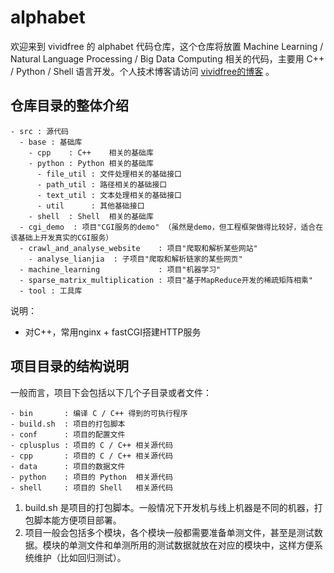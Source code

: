 # alphabet

欢迎来到 vividfree 的 alphabet 代码仓库，这个仓库将放置 Machine Learning / Natural Language Processing / Big Data Computing 相关的代码，主要用 C++ / Python / Shell 语言开发。个人技术博客请访问 [vividfree的博客](http://vividfree.github.io/) 。

## 仓库目录的整体介绍

    - src : 源代码
      - base : 基础库
        - cpp    : C++    相关的基础库
        - python : Python 相关的基础库
          - file_util : 文件处理相关的基础接口 
          - path_util : 路径相关的基础接口
          - text_util : 文本处理相关的基础接口
          - util      : 其他基础接口
        - shell  : Shell  相关的基础库
      - cgi_demo  : 项目"CGI服务的demo" （虽然是demo，但工程框架做得比较好，适合在该基础上开发真实的CGI服务）
      - crawl_and_analyse_website    : 项目"爬取和解析某些网站"
        - analyse_lianjia  : 子项目"爬取和解析链家的某些网页"
      - machine_learning             : 项目"机器学习"
      - sparse_matrix_multiplication : 项目"基于MapReduce开发的稀疏矩阵相乘"
      - tool : 工具库

说明：
* 对C++，常用nginx + fastCGI搭建HTTP服务

## 项目目录的结构说明

一般而言，项目下会包括以下几个子目录或者文件：

    - bin       : 编译 C / C++ 得到的可执行程序
    - build.sh  : 项目的打包脚本
    - conf      : 项目的配置文件
    - cplusplus : 项目的 C / C++ 相关源代码
    - cpp       : 项目的 C / C++ 相关源代码
    - data      : 项目的数据文件
    - python    : 项目的 Python  相关源代码
    - shell     : 项目的 Shell   相关源代码

1. build.sh 是项目的打包脚本。一般情况下开发机与线上机器是不同的机器，打包脚本能方便项目部署。
2. 项目一般会包括多个模块，各个模块一般都需要准备单测文件，甚至是测试数据。模块的单测文件和单测所用的测试数据就放在对应的模块中，这样方便系统维护（比如回归测试）。
